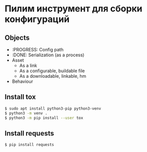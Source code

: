 # Пилим инструмент для сборки конфигураций

## Objects
 * :PROGRESS: Config path
 * :DONE: Serialization (as a process)
 * Asset
   * As a link
   * As a configurable, buildable file
   * As a downloadable, linkable, hm
 * Behaviour

## Install tox

```sh
$ sudo apt install python3-pip python3-venv
$ python3 -m venv .
$ python3 -m pip install --user tox
```

## Install requests

```
$ pip install requests
```
